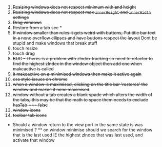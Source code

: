 1) ~~Resizing windows does not respect minimum with and height~~
2) ~~Resizing windows does not respect max `innerHeight` and `innerWidth` settings~~
3) ~~Drag windows~~
4) ~~Restore from a tab~~ see *
5) ~~If window smaller than rules it gets weird with buttons, Put title bar text in a none overflow ellipses and have buttons respect the layout~~ Dont be stupid and make windows that break stuff
6) touch resize
7) touch drag
8) ~~BUG - Theres is a problem with zIndex tracking so need to refactor to find the highest zIndex in the window object then add one when makeactive is called~~
9) ~~it makeactive on a minimised windows then make it active again~~
10) ~~css style issues on chrome~~
11) ~~when a window is maximised, clicking on the title bar 'restores' the window and makes it none maximised~~
12) ~~window without a tab creates a blank spade which alters the width of the tabs, this may be that the math to space them needs to exclude hasTab === false~~
13) ~~window icons~~
14) ~~toolbar tab icons~~

* Should a window return to the view port in the same state is was minimised ?
** on window minimise should we search for the window that is the last used IE the highest zIndex that was last used, and activate that window
